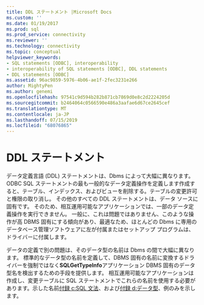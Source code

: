 ```yaml
---
title: DDL ステートメント |Microsoft Docs
ms.custom: ''
ms.date: 01/19/2017
ms.prod: sql
ms.prod_service: connectivity
ms.reviewer: ''
ms.technology: connectivity
ms.topic: conceptual
helpviewer_keywords:
- SQL statements [ODBC], interoperability
- interoperability of SQL statements [ODBC], DDL statements
- DDL statements [ODBC]
ms.assetid: 96ac9859-5976-4b06-ae1f-2fec3231e266
author: MightyPen
ms.author: genemi
ms.openlocfilehash: 97541c9d594b282b871cb7869d0e8c2d2224205d
ms.sourcegitcommit: b2464064c0566590e486a3aafae6d67ce2645cef
ms.translationtype: MT
ms.contentlocale: ja-JP
ms.lasthandoff: 07/15/2019
ms.locfileid: "68076865"
---
```

# <a name="ddl-statements"></a>DDL ステートメント
データ定義言語 (DDL) ステートメントは、Dbms によって大幅に異なります。 ODBC SQL ステートメントの最も一般的なデータ定義操作を定義します作成すると、テーブル、インデックス、およびビューを削除する。テーブルの変更許可と権限の取り消し。 その他のすべての DDL ステートメントは、データ ソースに固有です。 そのため、相互運用可能なアプリケーションでは、一部のデータ定義操作を実行できません。 一般に、これは問題ではありません、このような操作が高 DBMS 固有にする傾向があり、最適なため、ほとんどの Dbms に専用のデータベース管理ソフトウェアに左が付属またはセットアップ プログラムは、ドライバーに付属します。  
  
 データの定義で別の問題は、そのデータ型の名前は Dbms の間で大幅に異なります。 標準的なデータ型の名前を定義して、DBMS 固有の名前に変換するドライバーを強制ではなく**SQLGetTypeInfo**アプリケーション DBMS 固有のデータ型名を検出するための手段を提供します。 相互運用可能なアプリケーションは作成し、変更テーブルに SQL ステートメントでこれらの名前を使用する必要があります。示した名前[付録 c:SQL 文法](../../../odbc/reference/appendixes/appendix-c-sql-grammar.md)、および[付録 d:データ型](../../../odbc/reference/appendixes/appendix-d-data-types.md)、例のみを示します。
